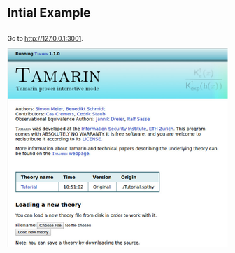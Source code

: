 Intial Example
==============

~~~~ {.autognp include="code/Tutorial.spthy"}
~~~~

Go to <http://127.0.0.1:3001>.

![Tamarin Web Interface](../images/tamarin-welcome.jpg "Welcome Screen")

